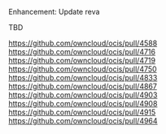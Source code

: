 Enhancement: Update reva

TBD

https://github.com/owncloud/ocis/pull/4588
https://github.com/owncloud/ocis/pull/4716
https://github.com/owncloud/ocis/pull/4719
https://github.com/owncloud/ocis/pull/4750
https://github.com/owncloud/ocis/pull/4833
https://github.com/owncloud/ocis/pull/4867
https://github.com/owncloud/ocis/pull/4903
https://github.com/owncloud/ocis/pull/4908
https://github.com/owncloud/ocis/pull/4915
https://github.com/owncloud/ocis/pull/4964
